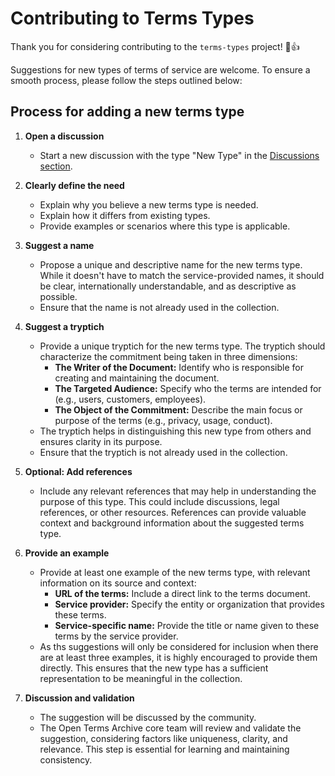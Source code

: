 # Contributing to Terms Types

Thank you for considering contributing to the `terms-types` project!  🎉👍

Suggestions for new types of terms of service are welcome. To ensure a smooth process, please follow the steps outlined below:

## Process for adding a new terms type

1. **Open a discussion**
   - Start a new discussion with the type "New Type" in the [Discussions section](https://github.com/opentermsarchive/terms-types/discussions).

2. **Clearly define the need**
   - Explain why you believe a new terms type is needed.
   - Explain how it differs from existing types.
   - Provide examples or scenarios where this type is applicable.

3. **Suggest a name**
   - Propose a unique and descriptive name for the new terms type. While it doesn't have to match the service-provided names, it should be clear, internationally understandable, and as descriptive as possible.
   - Ensure that the name is not already used in the collection.

4. **Suggest a tryptich**
   - Provide a unique tryptich for the new terms type. The tryptich should characterize the commitment being taken in three dimensions:
     - **The Writer of the Document:** Identify who is responsible for creating and maintaining the document.
     - **The Targeted Audience:** Specify who the terms are intended for (e.g., users, customers, employees).
     - **The Object of the Commitment:** Describe the main focus or purpose of the terms (e.g., privacy, usage, conduct).
   - The tryptich helps in distinguishing this new type from others and ensures clarity in its purpose.
   - Ensure that the tryptich is not already used in the collection.

5. **Optional: Add references**
   - Include any relevant references that may help in understanding the purpose of this type. This could include discussions, legal references, or other resources. References can provide valuable context and background information about the suggested terms type.

6. **Provide an example**
   - Provide at least one example of the new terms type, with relevant information on its source and context:
      - **URL of the terms:** Include a direct link to the terms document.
      - **Service provider:** Specify the entity or organization that provides these terms.
      - **Service-specific name:** Provide the title or name given to these terms by the service provider.
   - As ths suggestions will only be considered for inclusion when there are at least three examples, it is highly encouraged to provide them directly. This ensures that the new type has a sufficient representation to be meaningful in the collection.

7. **Discussion and validation**
   - The suggestion will be discussed by the community.
   - The Open Terms Archive core team will review and validate the suggestion, considering factors like uniqueness, clarity, and relevance. This step is essential for learning and maintaining consistency.
